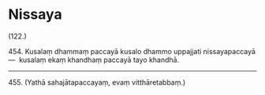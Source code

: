 

# Nissaya






(122.)

454\. Kusalaṃ dhammaṃ paccayā kusalo dhammo uppajjati nissayapaccayā—  kusalaṃ ekaṃ khandhaṃ paccayā tayo khandhā.

---

455\. (Yathā sahajātapaccayaṃ, evaṃ vitthāretabbaṃ.)





